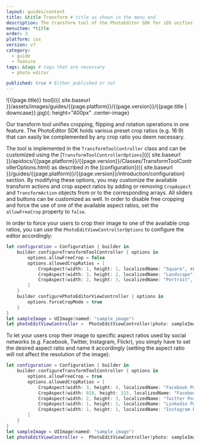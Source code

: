 ```yaml
---
layout: guides/content
title: &title Transform # title as shown in the menu and
description: The transform tool of the PhotoEditor SDK for iOS unifies cropping, flipping and rotation operations. Learn how to add custom crop ratios to the library.
menuitem: *title
order: 3
platform: ios
version: v7
category:
  - guide
  - feature
tags: &tags # tags that are necessary
  - photo editor

published: true # Either published or not
---
```


![{{page.title}} tool]({{ site.baseurl }}/assets/images/guides/{{page.platform}}/{{page.version}}/{{page.title | downcase}}.jpg){: height="400px" .center-image}


Our transform tool unifies cropping, flipping and rotation operations in one feature. The PhotoEditor SDK holds various preset crop ratios (e.g. 16:9) that can easily be complemented by any crop ratio you deem necessary.

The tool is implemented in the `TransformToolController` class and can be customized using the [`TransformToolControllerOptions`]({{ site.baseurl }}/apidocs/{{page.platform}}/{{page.version}}/Classes/TransformToolControllerOptions.html) as described in the [configuration]({{ site.baseurl }}/guides/{{page.platform}}/{{page.version}}/introduction/configuration) section. By modifying these options, you may customize the available transform actions and crop aspect ratios by adding or removing `CropAspect` and `TransformAction` objects from or to the corresponding arrays. All sliders and buttons can be customized as well. In order to disable free cropping and force the use of one of the available aspect ratios, set the `allowFreeCrop` property to `false`.


In order to force your users to crop their image to one of the available crop ratios, you can use the `PhotoEditViewControllerOptions` to configure the editor accordingly:

```swift
let configuration = Configuration { builder in
    builder.configureTransformToolController { options in
        options.allowFreeCrop = false
        options.allowedCropRatios = [
            CropAspect(width: 1, height: 1, localizedName: "Square", rotatable: false),
            CropAspect(width: 3, height: 2, localizedName: "Landscape", rotatable: false),
            CropAspect(width: 2, height: 3, localizedName: "Portrait", rotatable: false),
        ]
    }
    builder.configurePhotoEditorViewController { options in
        options.forceCropMode = true
    }
}
let sampleImage = UIImage(named: "sample_image")
let photoEditViewController =  PhotoEditViewController(photo: sampleImage!, configuration: configuration)
```


To let your users crop their image to specific aspect ratios used by social networks (e.g. Facebook, Twitter, Instagram, Flickr), you simply have to set the desired aspect ratio and name it accordingly (setting the aspect ratio will not affect the resolution of the image):

```swift
let configuration = Configuration { builder in
    builder.configureTransformToolController { options in
        options.allowFreeCrop = true
        options.allowedCropRatios = [
            CropAspect(width: 3, height: 4, localizedName: "Facebook Post", rotatable: false),
            CropAspect(width: 828, height: 315, localizedName: "Facebook Cover", rotatable: false),
            CropAspect(width: 2, height: 3, localizedName: "Twitter Post", rotatable: false),
            CropAspect(width: 1, height: 1, localizedName: "Linkedin Post", rotatable: false),
            CropAspect(width: 1, height: 1, localizedName: "Instagram Post", rotatable: false),
        ]
    }
}
let sampleImage = UIImage(named: "sample_image")
let photoEditViewController =  PhotoEditViewController(photo: sampleImage!, configuration: configuration)
```
